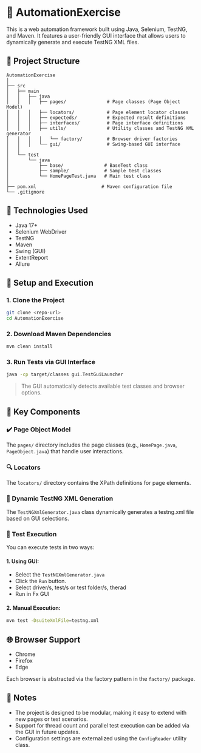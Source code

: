 # 🧪 AutomationExercise

This is a web automation framework built using Java, Selenium, TestNG, and Maven. It features a user-friendly GUI interface that allows users to dynamically generate and execute TestNG XML files.

## 📁 Project Structure

```
AutomationExercise
│
├── src
│   ├── main
│   │   ├── java
│   │   │   ├── pages/               # Page classes (Page Object Model)
│   │   │   ├── locators/            # Page element locator classes
│   │   │   ├── expecteds/           # Expected result definitions
│   │   │   ├── interfaces/          # Page interface definitions
│   │   │   ├── utils/               # Utility classes and TestNG XML generator
│   │   │   │   └── factory/         # Browser driver factories
│   │   │   └── gui/                 # Swing-based GUI interface
│   │
│   └── test
│       └── java
│           ├── base/               # BaseTest class
│           ├── sample/             # Sample test classes
│           └── HomePageTest.java   # Main test class
│
├── pom.xml                        # Maven configuration file
└── .gitignore
```

## 🧰 Technologies Used

- Java 17+
- Selenium WebDriver
- TestNG
- Maven
- Swing (GUI)
- ExtentReport
- Allure

## 🚀 Setup and Execution

### 1. Clone the Project

```bash
git clone <repo-url>
cd AutomationExercise
```

### 2. Download Maven Dependencies

```bash
mvn clean install
```

### 3. Run Tests via GUI Interface

```bash
java -cp target/classes gui.TestGuiLauncher
```

> The GUI automatically detects available test classes and browser options.

## 🧩 Key Components

### ✔️ Page Object Model

The `pages/` directory includes the page classes (e.g., `HomePage.java`, `PageObject.java`) that handle user interactions.

### 🔍 Locators

The `locators/` directory contains the XPath definitions for page elements.

### 🧠 Dynamic TestNG XML Generation

The `TestNGXmlGenerator.java` class dynamically generates a testng.xml file based on GUI selections.

### 🧪 Test Execution

You can execute tests in two ways:

#### 1. Using GUI:
- Select the `TestNGXmlGenerator.java`
- Click the `Run` button.
- Select driver/s, test/s or test folder/s, therad
- Run in Fx GUI

#### 2. Manual Execution:

```bash
mvn test -DsuiteXmlFile=testng.xml
```

## 🌐 Browser Support

- Chrome
- Firefox
- Edge

Each browser is abstracted via the factory pattern in the `factory/` package.

## 📌 Notes

- The project is designed to be modular, making it easy to extend with new pages or test scenarios.
- Support for thread count and parallel test execution can be added via the GUI in future updates.
- Configuration settings are externalized using the `ConfigReader` utility class.

